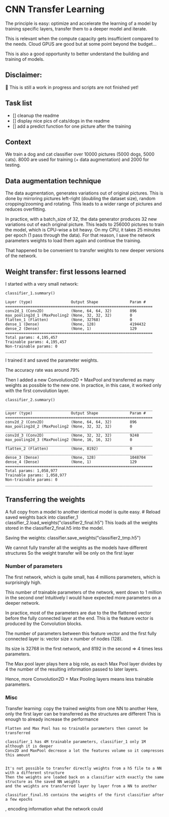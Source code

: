 # CNN Transfer Learning


The principle is easy: optimize and accelerate the learning of a model by training specific layers,
transfer them to a deeper model and iterate.

[//]: # (The gradients are fully A kind of bottleneck effect forces the layers to )

This is relevant when the compute capacity gets insufficient compared to the needs.
Cloud GPUS are good but at some point beyond the budget...

This is also a good opportunity to better understand the building and training of models.

## Disclaimer:
:construction: This is still a work in progress and scripts are not finished yet!

## Task list
- [] cleanup the readme
- [] display nice pics of cats/dogs in the readme
- [] add a predict function for one picture after the training


## Context
We train a dog and cat classifier over 10000 pictures (5000 dogs, 5000 cats).
8000 are used for training (+ data augmentation) and 2000 for testing.

## Data augmentation technique
The data augmentation, generates variations out of original pictures.
This is done by mirroring pictures left-right (doubling the dataset size), random cropping/zooming and rotating.
This leads to a wider range of pictures and reduces overfitting.

In practice, with a batch_size of 32, the data generator produces 32 new variations out of each original picture.
This leads to 256000 pictures to train the model, which is CPU-wise a bit heavy.
On my CPU, it takes 25 minutes per epoch (1 pass through the data).
For that reason, I save the network parameters weights to load them again and continue the training.

That happened to be convenient to transfer weights to new deeper versions of the network.

## Weight transfer: first lessons learned
I started with a very small network:

    classifier_1.summary()

    Layer (type)                 Output Shape              Param #   
    =================================================================
    conv2d_1 (Conv2D)            (None, 64, 64, 32)        896       
    max_pooling2d_1 (MaxPooling2 (None, 32, 32, 32)        0         
    flatten_1 (Flatten)          (None, 32768)             0         
    dense_1 (Dense)              (None, 128)               4194432   
    dense_2 (Dense)              (None, 1)                 129       
    =================================================================
    Total params: 4,195,457
    Trainable params: 4,195,457
    Non-trainable params: 0
    _________________________________________________________________

I trained it and saved the parameter weights.

The accuracy rate was around 79%

Then I added a new Convolution2D + MaxPool and transferred as many weights as possible to the new one.
In practice, in this case, it worked only with the first convolution layer.

    classifier_2.summary()

    _________________________________________________________________
    Layer (type)                 Output Shape              Param #   
    =================================================================
    conv2d_2 (Conv2D)            (None, 64, 64, 32)        896       
    max_pooling2d_2 (MaxPooling2 (None, 32, 32, 32)        0         
    _________________________________________________________________
    conv2d_3 (Conv2D)            (None, 32, 32, 32)        9248      
    max_pooling2d_3 (MaxPooling2 (None, 16, 16, 32)        0         
    _________________________________________________________________
    flatten_2 (Flatten)          (None, 8192)              0         
    _________________________________________________________________
    dense_3 (Dense)              (None, 128)               1048704   
    dense_4 (Dense)              (None, 1)                 129       
    =================================================================
    Total params: 1,058,977
    Trainable params: 1,058,977
    Non-trainable params: 0
    _________________________________________________________________

## Transferring the weights
A full copy from a model to another identical model is quite easy.
    # Reload saved weights back into classfier_1
    classifier_2.load_weights("classifier2_final.h5")
This loads all the weights stored in the classifier2_final.h5 into the model.

Saving the weights:
    classifier.save_weights("classifier2_tmp.h5")

We cannot fully transfer all the weights as the models have different structures
So the weight transfer will be only on the first layer


### Number of parameters    
The first network, which is quite small, has 4 millions parameters, which is surprisingly high.

This number of trainable parameters of the network, went down to 1 million in the second one!
Intuitively I would have expected more parameters on a deeper network.

In practice, most of the parameters are due to the the flattened vector before the fully connected layer at the end.
This is the feature vector is produced by the Convolution blocks.

The number of parameters between this feature vector and the first fully connected layer is:
vector size x number of nodes (128).

Its size is 32768 in the first network, and 8192 in the second => 4 times less parameters.

The Max pool layer plays here a big role, as each Max Pool layer divides by 4 the number of the resulting information passed to later layers.

Hence, more Convolution2D + Max Pooling layers means less trainable parameters.

### Misc
Transfer learning:
    copy the trained weights from one NN to another
    Here, only the first layer can be transferred as the structures are different
    This is enough to already increase the performance
    
    Flatten and Max Pool has no trainable parameters then cannot be transferred
    
    classifier_1 has 4M trainable parameters, classifier_1 only 1M although it is deeper
    Conv2D and MaxPool decrease a lot the features volume so it compresses this amount
    
   
    It's not possible to transfer directly weights from a h5 file to a NN with a different structure
    Then the weights are loaded back on a classifier with exactly the same structure as the saved NN weights
    and the weights are transferred layer by layer from a NN to another
    
    classifier_final.h5 contains the weights of the first classifier after a few epochs

, encoding information what the network could 
